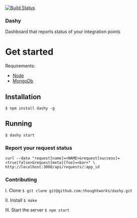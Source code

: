 [![Build Status](https://snap-ci.com/thoughtworks/dashy/branch/master/build_image)](https://snap-ci.com/thoughtworks/dashy/branch/master)

### Dashy

Dashboard that reports status of your integration points


# Get started

Requirements:
* [Node](http://nodejs.org/)
* [MongoDb](http://docs.mongodb.org/manual/installation/)

## Installation

    $ npm install dashy -g

## Running

    $ dashy start

### Report your request status
    curl --data "request[name]=<NAME>&request[success]=<true|false>&request[meta][foo]=<bar>" \
    http://localhost:3000/api/requests/:app_id

### Contributing

I. Clone `$ git clone git@github.com:thoughtworks/dashy.git`

II. Install `$ make`

III. Start the server `$ npm start`